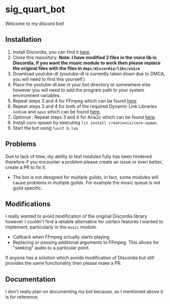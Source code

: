 # sig_quart_bot
Welcome to my discord bot!

## Installation
1. Install Discordia, you can find it [here](https://github.com/SinisterRectus/Discordia). 
2. Clone this repository. **Note: I have modified 2 files in the voice lib in Discordia, if you want the music module to work then please replace the original files with the files in ``deps/discordia/libs/voice``**
3. Download youtube-dl (youtube-dl is currently taken down due to DMCA, you will need to find this yourself.)
4. Place the youtube-dl.exe in your bot directory or somewhere else however you will need to add the program path to your system environment variables.
5. Repeat steps 3 and 4 for FFmpeg which can be found [here](https://github.com/BtbN/FFmpeg-Builds/releases)
6. Repeat steps 3 and 4 for both of the required Dynamic Link Libraries ``sodium`` and ``opus`` which can be found [here](https://github.com/SinisterRectus/Discordia/tree/master/bin).
7. *Optional :*  Repeat steps 3 and 4 for Aria2c which can be found [here](https://aria2.github.io/).
8. Install coro-spawn by executing ``lit install creationix/coro-spawn``.
9. Start the bot using ``luvit b.lua``

## Problems
Due to lack of time, my ability to test modules fully has been hindered therefore if you encounter a problem please create an issue or even better, create a PR to fix it.

- The bot is not designed for multiple guilds, in fact, some modules will cause problems in multiple guilds. For example the music queue is not guild specific.

## Modifications
I really wanted to avoid modification of the original Discordia library however I couldn't find a reliable alternative for certain features I wanted to implement, particularly in the ``music`` module.

- Callback when FFmpeg actually starts playing.
- Replacing or passing additional arguments to FFmpeg. This allows for "seeking" audio to a particular point.

If anyone has a solution which avoids modification of Discordia but still provides the same functionality then please make a PR.


## Documentation
I don't really plan on documenting my bot because, as I mentioned above it is for reference.
